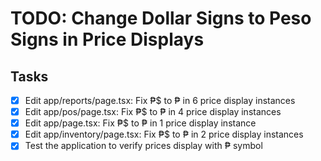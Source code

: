 # TODO: Change Dollar Signs to Peso Signs in Price Displays

## Tasks
- [x] Edit app/reports/page.tsx: Fix ₱$ to ₱ in 6 price display instances
- [x] Edit app/pos/page.tsx: Fix ₱$ to ₱ in 4 price display instances
- [x] Edit app/page.tsx: Fix ₱$ to ₱ in 1 price display instance
- [x] Edit app/inventory/page.tsx: Fix ₱$ to ₱ in 2 price display instances
- [x] Test the application to verify prices display with ₱ symbol
